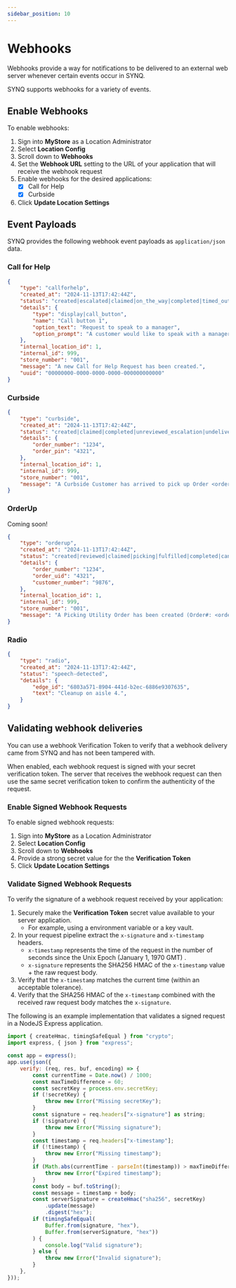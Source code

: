 ```yaml
---
sidebar_position: 10
---
```


# Webhooks
Webhooks provide a way for notifications to be delivered to an external web server whenever certain events occur in SYNQ.

SYNQ supports webhooks for a variety of events.

## Enable Webhooks
To enable webhooks:
1. Sign into __MyStore__ as a Location Administrator
1. Select __Location Config__
1. Scroll down to __Webhooks__
1. Set the __Webhook URL__ setting to the URL of your application that will receive the webhook request
1. Enable webhooks for the desired applications:
    - [x] Call for Help
    - [x] Curbside
1. Click __Update Location Settings__

## Event Payloads
SYNQ provides the following webhook event payloads as `application/json` data.
### Call for Help
```json
{
    "type": "callforhelp",
    "created_at": "2024-11-13T17:42:44Z",
    "status": "created|escalated|claimed|on_the_way|completed|timed_out|cancelled",
    "details": {
        "type": "display|call_button",
        "name": "Call button 1",
        "option_text": "Request to speak to a manager",
        "option_prompt": "A customer would like to speak with a manager",
    },
    "internal_location_id": 1,
    "internal_id": 999,
    "store_number": "001",
    "message": "A new Call for Help Request has been created.",
    "uuid": "00000000-0000-0000-0000-000000000000"
}
```

### Curbside
```json
{
    "type": "curbside",
    "created_at": "2024-11-13T17:42:44Z",
    "status": "created|claimed|completed|unreviewed_escalation|undelivered_escalation",
    "details": {
        "order_number": "1234",
        "order_pin": "4321",
    },
    "internal_location_id": 1,
    "internal_id": 999,
    "store_number": "001",
    "message": "A Curbside Customer has arrived to pick up Order <order_number> at <pickup_zone>"
}
```

### OrderUp
Coming soon!
```json
{
    "type": "orderup",
    "created_at": "2024-11-13T17:42:44Z",
    "status": "created|reviewed|claimed|picking|fulfilled|completed|cancelled",
    "details": {
        "order_number": "1234",
        "order_uid": "4321",
        "customer_number": "9876",
    },
    "internal_location_id": 1,
    "internal_id": 999,
    "store_number": "001",
    "message": "A Picking Utility Order has been created (Order#: <order_number>)"
}
```

### Radio
```json
{
    "type": "radio",
    "created_at": "2024-11-13T17:42:44Z",
    "status": "speech-detected",
    "details": {
        "edge_id": "6803a571-8904-441d-b2ec-6886e9307635",
        "text": "Cleanup on aisle 4.",
    }
}
```

## Validating webhook deliveries
You can use a webhook Verification Token to verify that a webhook delivery came from SYNQ and has not been tampered with.

When enabled, each webhook request is signed with your secret verification token. The server that receives the webhook request can then use the same secret verification token to confirm the authenticity of the request.

### Enable Signed Webhook Requests
To enable signed webhook requests:
1. Sign into __MyStore__ as a Location Administrator
2. Select __Location Config__
3. Scroll down to __Webhooks__
4. Provide a strong secret value for the the __Verification Token__
5. Click __Update Location Settings__

### Validate Signed Webhook Requests
To verify the signature of a webhook request received by your application:
1. Securely make the __Verification Token__ secret value available to your server application.
   - For example, using a environment variable or a key vault.
2. In your request pipeline extract the `x-signature` and `x-timestamp` headers.
   - `x-timestamp` represents the time of the request in the number of seconds since the Unix Epoch (January 1, 1970 GMT) .
   - `x-signature` represents the SHA256 HMAC of the `x-timestamp` value + the raw request body.
3. Verify that the `x-timestamp` matches the current time (within an acceptable tolerance).
4. Verify that the SHA256 HMAC of the `x-timestamp` combined with the received raw request body matches the `x-signature`.

The following is an example implementation that validates a signed request in a NodeJS Express application.
```javascript
import { createHmac, timingSafeEqual } from "crypto";
import express, { json } from "express";

const app = express();
app.use(json({
    verify: (req, res, buf, encoding) => {
        const currentTime = Date.now() / 1000;
        const maxTimeDifference = 60;
        const secretKey = process.env.secretKey;
        if (!secretKey) {
            throw new Error("Missing secretKey");
        }
        const signature = req.headers["x-signature"] as string;
        if (!signature) {
            throw new Error("Missing signature");
        }
        const timestamp = req.headers["x-timestamp"];
        if (!timestamp) {
            throw new Error("Missing timestamp");
        }
        if (Math.abs(currentTime - parseInt(timestamp)) > maxTimeDifference) {
            throw new Error("Expired timestamp");
        }
        const body = buf.toString();
        const message = timestamp + body;
        const serverSignature = createHmac("sha256", secretKey)
            .update(message)
            .digest("hex");
        if (timingSafeEqual(
            Buffer.from(signature, "hex"), 
            Buffer.from(serverSignature, "hex"))
        ) {
            console.log("Valid signature");
        } else {
            throw new Error("Invalid signature");
        }
    },
}));
```